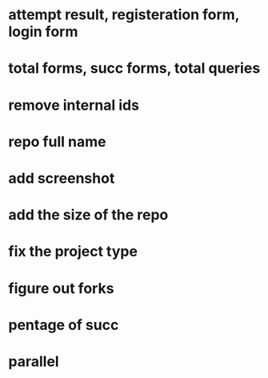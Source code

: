 # attempt result, registeration form, login form
# total forms, succ forms, total queries
# remove internal ids
# repo full name
# add screenshot
# add the size of the repo
# fix the project type
# figure out forks
# pentage of succ
# parallel
